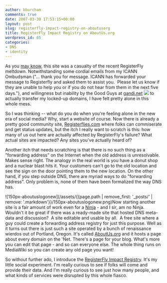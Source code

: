 ```yaml
---
author: bburcham
comments: true
date: 2007-03-30 17:53:15+00:00
layout: post
slug: registerfly-impact-registry-on-aboutusorg
title: RegisterFly Impact Registry on AboutUs.org
wordpress_id: 65
categories:
- DNS
- identity
---
```


As you [may know](http://www.meme-rocket.com/2007/03/16/registerfly-me-harder/), this site was a casualty of the recent RegisterFly meltdown. Notwithstanding some cordial emails from my ICANN Ombudsman ("... thank you for message. ICANN has forwarded your message to Registerfly and asked them to assist you.  Please let us know if they are unable to help you or if you do not hear from them in the next five days."), and willingness but inability by the Good Guys at [gandi.net](http://gandi.net) ![](http://www.gandi.net/static/images/favicon.ico) to actually transfer my locked-up domains, I have felt pretty alone in this whole mess.

So I was thinking -- what do you do when you're feeling alone in the new era of social media? Why, start a website of course. Now there is already a pretty good community site, [Registerflies.com](http://registerflies.com/) where folks can commiserate and get status updates, but the itch I really want to scratch is this: how many of us out here are actually affected by RegisterFly's failure? What actual sites are impacted? Any sites you've actually heard of?

Another itch that needs scratching is that there is no such thing as a "forwarding address" on the Internet when the old address is unresolvable. Makes sense right. The analogy in the real world is you have a donut shop and a nuclear blast hits it. Your customers can't go to the old location and see the sign on the door pointing them to the new location. On the other hand, if you step outside DNS, there are myriad ways to do "forwarding address". Only problem is, none of them have been formalized the way DNS has.

[](http://www.aboutus.org/Wiki)![150px-aboutuslogonew](/assets/{{page.path | remove_first: '_posts/' | remove: '.markdown'}}/150px-aboutuslogonew.png)Now starting another site is a fair amount of work even for a [Ninja](http://tmnt.warnerbros.com/) - and I sir, am no Ninja. Wouldn't it be great if there was a ready-made site that hosted DNS meta-data and discussion?  A site editable and usable by all.  A free site where a guy could create a forwarding address registry for just this purpose. Well as it turns out there is just such a site operated by a bunch of renaissance wierdos out of Portland, Oregon. It's called [AboutUs.org](http://www.aboutus.org/) and it hosts a page about every domain on the 'Net. There's a page for your blog. What's more you can edit that page - and so can everyone else. The whole thing runs on MediaWiki so you can create any old page you want!

So without further ado, I introduce the [RegisterFly Impact Registry](http://www.aboutus.org/RegisterFlyImpactRegistry). It's my little social experiment. I'm really curious to see if folks will come and provide their data. And I'm really curious to see just how many people, and what kinds of services were disrupted by this whole fiasco.

